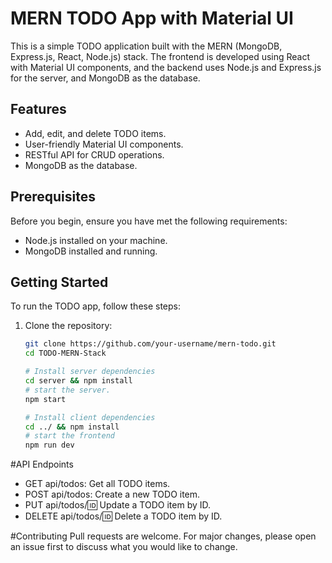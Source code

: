 # MERN TODO App with Material UI

This is a simple TODO application built with the MERN (MongoDB, Express.js, React, Node.js) stack. The frontend is developed using React with Material UI components, and the backend uses Node.js and Express.js for the server, and MongoDB as the database.

## Features

- Add, edit, and delete TODO items.
- User-friendly Material UI components.
- RESTful API for CRUD operations.
- MongoDB as the database.

## Prerequisites

Before you begin, ensure you have met the following requirements:

- Node.js installed on your machine.
- MongoDB installed and running.

## Getting Started

To run the TODO app, follow these steps:

1. Clone the repository:

   ```bash
   git clone https://github.com/your-username/mern-todo.git
   cd TODO-MERN-Stack

   # Install server dependencies
   cd server && npm install
   # start the server.
   npm start

   # Install client dependencies
   cd ../ && npm install
   # start the frontend
   npm run dev
   ```
#API Endpoints
- GET api/todos: Get all TODO items.
- POST api/todos: Create a new TODO item.
- PUT api/todos/:id: Update a TODO item by ID.
- DELETE api/todos/:id: Delete a TODO item by ID.
  
#Contributing
Pull requests are welcome. For major changes, please open an issue first to discuss what you would like to change.


